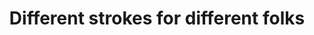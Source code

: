 ---
_db_id: 873
blurb: There are lots and lots of different kinds of coding. Web development is a
  great way to start off but it's really not for everyone. In this section you'll
  learn about a few different career paths and we'll point you at some free and awesome
  learning resources so you can take yourself to the next level
content_type: topic
title: Different strokes for different folks
---